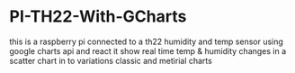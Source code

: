 # PI-TH22-With-GCharts

this is a raspberry pi connected to a th22 humidity and temp sensor 
using google charts api and react it show real time temp & humidity changes in a scatter chart in to variations classic and metirial charts  
